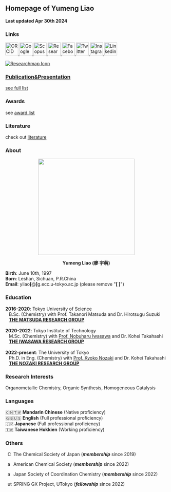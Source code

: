 <h2 id="homepage-of-yumeng-liao">Homepage of Yumeng Liao</h2>
<p><strong>Last updated Apr 30th 2024</strong> <br></p>
<h3 id="links">Links</h3>
<p><a href="https://orcid.org/0000-0001-6221-2226" target="_blank">
  <img src="https://upload.wikimedia.org/wikipedia/commons/0/06/ORCID_iD.svg" alt="ORCID Icon" width="40" height="40">
</a><a href="https://scholar.google.com.tw/citations?user=KgKjnY8AAAAJ&hl=zh-TW" target="_blank">
  <img src="https://upload.wikimedia.org/wikipedia/commons/thumb/c/c7/Google_Scholar_logo.svg/2048px-Google_Scholar_logo.svg.png" alt="Google Scholor Icon" width="40" height="40">
</a><a href="https://www.scopus.com/authid/detail.uri?authorId=57273056500" target="_blank">
  <img src="https://www.brighttalk.com/wp-content/uploads/2019/11/scopus-logo.png" alt="Scopus Icon" width="40" height="40">
</a><a href="https://www.researchgate.net/profile/Yumeng-Liao" target="_blank">
  <img src="https://upload.wikimedia.org/wikipedia/commons/5/5e/ResearchGate_icon_SVG.svg" alt="Research Gate Icon" width="40" height="40">
</a><a href="https://www.facebook.com/yumeng.liao.31/" target="_blank">
  <img src="https://www.facebook.com/images/fb_icon_325x325.png" alt="Facebook Icon" width="40" height="40">
</a><a href="https://twitter.com/yum6ng" target="_blank">
  <img src="https://cdn.cdnlogo.com/logos/t/96/twitter-icon.svg" alt="Twitter Icon" width="40" height="40">
</a><a href="https://www.instagram.com/_yum6ng/" target="_blank">
  <img src="https://upload.wikimedia.org/wikipedia/commons/thumb/9/96/Instagram.svg/2048px-Instagram.svg.png" alt="Instagram Icon" width="40" height="40">
</a><a href="https://www.linkedin.com/in/yumeng-liao-38b47b129/" target="_blank">
  <img src="https://upload.wikimedia.org/wikipedia/commons/thumb/f/f8/LinkedIn_icon_circle.svg/72px-LinkedIn_icon_circle.svg.png" alt="Linkedin Icon" width="40" height="40">
</a></p>
<p><span id="badgeCont421"><script type="text/javascript" src="https://publons.com/mashlets?el=badgeCont421&rid=ABB-1572-2021"></script></span></p>
<a href="https://researchmap.jp/yumengliao?lang=en" target="_blank">
  <img src="https://researchmap.jp/img/logo_small.gif?1527659399" alt="Researchmap Icon" >
<h3 id="publication-presentation">Publication&amp;Presentation</h3>
<p>see <a href="https://liaoym0610.github.io/publication">full list</a></p>
<h3 id="awards">Awards</h3>
<p>see <a href="https://liaoym0610.github.io/award">award list</a></p>
<h3 id="literature">Literature</h3>
<p>check out <a href="https://liaoym0610.github.io/literature">literature</a></p>
<h3 id="about">About</h3>
<div align=center><img src="https://liaoym0610.github.io/profile_pic.jpg" width="300" height="300"><p style="text-align: center"><b>Yumeng Liao (廖 宇萌)</b></p></div>

<p><strong>Birth</strong>: June 10th, 1997 <br>
<strong>Born</strong>: Leshan, Sichuan, P.R.China <br>
<strong>Email</strong>: yliao<strong>[</strong>@<strong>]</strong>g.ecc.u-tokyo.ac.jp (please remove "<strong>[</strong> <strong>]</strong>") <br></p>
<h3 id="education">Education</h3>
<p><strong>2016-2020</strong>: Tokyo University of Science <br>
&ensp; B.Sc. (Chemistry) with Prof. Takanori Matsuda and Dr. Hirotsugu Suzuki <br>
&ensp; <a href="https://www.rs.tus.ac.jp/mtd/" target="_blank"><strong>THE MATSUDA RESEARCH GROUP</strong></a> <br><br>
<strong>2020-2022</strong>: Tokyo Institute of Technology <br>
&ensp; M.Sc. (Chemistry) with <a href="https://onlinelibrary.wiley.com/doi/10.1002/anie.201006869" target="_blank">Prof. Nobuharu Iwasawa</a> and Dr. Kohei Takahashi <br>
&ensp; <a href="http://www.chemistry.titech.ac.jp/~iwasawa/index.html" target="_blank"><strong>THE IWASAWA RESEARCH GROUP</strong></a> <br><br>
<strong>2022-present</strong>: The University of Tokyo <br>
&ensp; Ph.D. in Eng. (Chemistry) with <a href="https://onlinelibrary.wiley.com/doi/10.1002/anie.201204966" target="_blank">Prof. Kyoko Nozaki</a> and Dr. Kohei Takahashi <br>
&ensp; <a href="http://park.itc.u-tokyo.ac.jp/nozakilab/indexE.html" target="_blank"><strong>THE NOZAKI RESEARCH GROUP</strong></a> <br></p>
<h3 id="research-interests">Research Interests</h3>
<p>Organometallic Chemistry, Organic Synthesis, Homogeneous Catalysis</p>
<h3 id="languages">Languages</h3>
<p>🇨🇳🇹🇼 <strong>Mandarin Chinese</strong> (Native proficiency) <br>
🇬🇧🇺🇸 <strong>English</strong> (Full professional proficiency) <br>
🇯🇵 <strong>Japanese</strong> (Full professional proficiency) <br>
🇹🇼 <strong>Taiwanese Hokkien</strong> (Working proficiency)</p>
<h3 id="others">Others</h3>
<p><a
    id="cy-effective-CSJ-url"
    class="underline"
     target="csj.widget"
     rel="me noopener noreferrer"
     style="vertical-align: top">
     <img
        src="https://www.chemistry.or.jp/en/aboutus/assets_c/2014/09/nothumb-thumb-640xauto-2139.png"
        style="width: 1em; margin-inline-start: 0.5em"
        alt="CSJ"/>
      The Chemical Society of Japan
    </a> (<strong><em>membership</em></strong> since 2019) <br></p>
<p><a
    id="cy-effective-ACS-url"
    class="underline"
     target="acs.widget"
     rel="me noopener noreferrer"
     style="vertical-align: top">
     <img
        src="https://upload.wikimedia.org/wikipedia/en/thumb/a/a0/American_Chemical_Society_logo.svg/1200px-American_Chemical_Society_logo.svg.png"
        style="width: 1em; margin-inline-start: 0.5em"
        alt="acs"/>
      American Chemical Society
    </a> (<strong><em>membership</em></strong> since 2022) <br></p>
<p><a
    id="cy-effective-ACS-url"
    class="underline"
     target="jscc.widget"
     rel="me noopener noreferrer"
     style="vertical-align: top">
     <img
        src="http://www.sakutai.jp/cms/wp-content/uploads/2016/12/logo-e1482214841506-300x271.jpg"
        style="width: 1em; margin-inline-start: 0.5em"
        alt="acs"/>
      Japan Society of Coordination Chemistry
    </a> (<strong><em>membership</em></strong> since 2022) <br></p>
<p><a
    id="cy-effective-UT-url"
    class="underline"
     target="ut.widget"
     rel="me noopener noreferrer"
     style="vertical-align: top">
     <img
        src="https://upload.wikimedia.org/wikipedia/commons/thumb/f/f0/UnivOfTokyo_mark.svg/200px-UnivOfTokyo_mark.svg.png"
        style="width: 1em; margin-inline-start: 0.5em"
        alt="ut"/>
      SPRING GX Project, UTokyo
    </a> (<strong><em>fellowship</em></strong> since 2022)</p>
